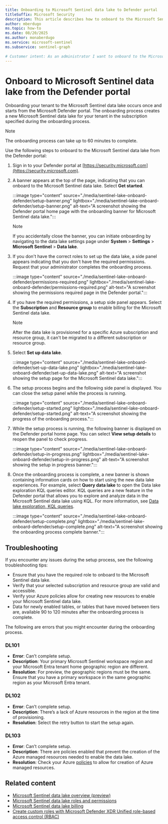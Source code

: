 ```yaml
---
title: Onboarding to Microsoft Sentinel data lake to Defender portal
titleSuffix: Microsoft Security  
description: This article describes how to onboard to the Microsoft Sentinel data lake for customers who are currently using Microsoft Defender.
author: mberdugo
ms.topic: how-to  
ms.date: 08/20/2025
ms.author: monaberdugo
ms.service: microsoft-sentinel
ms.subservice: sentinel-graph
  
# Customer intent: As an administrator I want to onboard to the Microsoft Sentinel data lake from my Defender portal so that I can benefit from the storage and analysis capabilities of the data lake.
---
```

  
# Onboard to Microsoft Sentinel data lake from the Defender portal

Onboarding your tenant to the Microsoft Sentinel data lake occurs once and starts from the Microsoft Defender portal. The onboarding process creates a new Microsoft Sentinel data lake for your tenant in the subscription specified during the onboarding process.

> [!NOTE]
> The onboarding process can take up to 60 minutes to complete.

Use the following steps to onboard to the Microsoft Sentinel data lake from the Defender portal:

1. Sign in to your Defender portal at [https://security.microsoft.com](https://security.microsoft.com).

1. A banner appears at the top of the page, indicating that you can onboard to the Microsoft Sentinel data lake. Select **Get started**.

    :::image type="content" source="./media/sentinel-lake-onboard-defender/setup-banner.png" lightbox="./media/sentinel-lake-onboard-defender/setup-banner.png" alt-text="A screenshot showing the Defender portal home page with the onboarding banner for Microsoft Sentinel data lake.":::

    > [!NOTE]
    > If you accidentally close the banner, you can initiate onboarding by navigating to the data lake settings page under **System** >  **Settings** > **Microsoft Sentinel** > **Data lake**.

1. If you don't have the correct roles to set up the data lake, a side panel appears indicating that you don't have the required permissions. Request that your administrator completes the onboarding process.

    :::image type="content" source="./media/sentinel-lake-onboard-defender/permissions-required.png" lightbox="./media/sentinel-lake-onboard-defender/permissions-required.png" alt-text="A screenshot showing the permissions required page in the Defender portal.":::

1. If you have the required permissions, a setup side panel appears. Select the **Subscription**  and **Resource group** to enable billing for the Microsoft Sentinel data lake.

    > [!NOTE]
    > After the data lake is provisioned for a specific Azure subscription and resource group, it can't be migrated to a different subscription or resource group.

1. Select **Set up data lake**.  

    :::image type="content" source="./media/sentinel-lake-onboard-defender/set-up-data-lake.png" lightbox="./media/sentinel-lake-onboard-defender/set-up-data-lake.png" alt-text="A screenshot showing the setup page for the Microsoft Sentinel data lake.":::

1. The setup process begins and the following side panel is displayed. You can close the setup panel while the process is running.

    :::image type="content" source="./media/sentinel-lake-onboard-defender/setup-started.png" lightbox="./media/sentinel-lake-onboard-defender/setup-started.png" alt-text="A screenshot showing the progress of the onboarding process.":::

1. While the setup process is running, the following banner is displayed on the Defender portal home page. You can select **View setup details** to reopen the panel to check progress.

    :::image type="content" source="./media/sentinel-lake-onboard-defender/setup-in-progress.png" lightbox="./media/sentinel-lake-onboard-defender/setup-in-progress.png" alt-text="A screenshot showing the setup in progress banner.":::

1. Once the onboarding process is complete, a new banner is shown containing information cards on how to start using the new data lake experiences. For example, select **Query data lake** to open the Data lake exploration KQL queries editor. KQL queries are a new feature in the Defender portal that allows you to explore and analyze data in the Microsoft Sentinel data lake using KQL. For more information, see [Data lake exploration, KQL queries](kql-queries.md).

    :::image type="content" source="./media/sentinel-lake-onboard-defender/setup-complete.png" lightbox="./media/sentinel-lake-onboard-defender/setup-complete.png" alt-text="A screenshot showing the onboarding process complete banner.":::

## Troubleshooting

If you encounter any issues during the setup process, see the following troubleshooting tips:

+ Ensure that you have the required role to onboard to the Microsoft Sentinel data lake.
+ Verify that your selected subscription and resource group are valid and accessible.
+ Verify your Azure policies allow for creating new resources to enable your Microsoft Sentinel data lake.
+ Data for newly enabled tables, or tables that have moved between tiers are, available 90 to 120 minutes after the onboarding process is complete.

The following are errors that you might encounter during the onboarding process.

### DL101

- **Error**: Can’t complete setup.
- **Description**: Your primary Microsoft Sentinel workspace region and your Microsoft Entra tenant home geographic region are different.
- **Resolution**: For preview, the geographic regions must be the same. Ensure that you have a primary workspace in the same geographic region as your Microsoft Entra tenant.

### DL102

- **Error**: Can’t complete setup.
- **Description**: There’s a lack of Azure resources in the region at the time of provisioning.
- **Resolution**: Select the retry button to start the setup again.

### DL103

- **Error**: Can’t complete setup.
- **Description**: There are policies enabled that prevent the creation of the Azure managed resources needed to enable the data lake.
- **Resolution**: Check your Azure [policies](./sentinel-lake-onboarding.md#policy-exemption-for-microsoft-sentinel-data-lake-onboarding) to allow for creation of Azure managed resources.

## Related content

+ [Microsoft Sentinel data lake overview (preview)](sentinel-lake-overview.md)
+ [Microsoft Sentinel data lake roles and permissions](../roles.md#roles-and-permissions-for-the-microsoft-sentinel-data-lake)
+ [Microsoft Sentinel data lake billing](../billing.md)
+ [Create custom roles with Microsoft Defender XDR Unified role-based access control (RBAC)](/defender-xdr/create-custom-rbac-roles)
